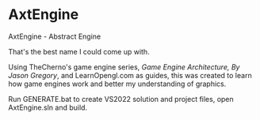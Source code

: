 # AxtEngine

AxtEngine - Abstract Engine

That's the best name I could come up with.

Using TheCherno's game engine series, *Game Engine Architecture, By Jason Gregory*, and LearnOpengl.com as guides, this was created to learn how game engines work and better my understanding of graphics.

Run GENERATE.bat to create VS2022 solution and project files, open AxtEngine.sln and build.
